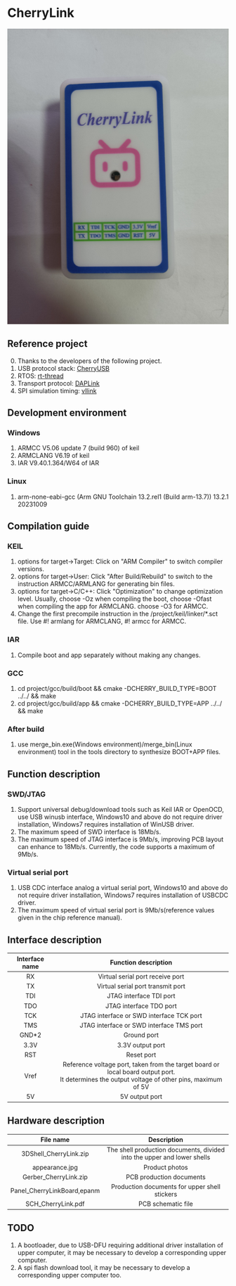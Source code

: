 # CherryLink
![Image text](https://github.com/SecondHandCoder/CherryLink/blob/main/hardware/appearance.jpg)
## Reference project
0. Thanks to the developers of the following project.
1. USB protocol stack: [CherryUSB](https://github.com/cherry-embedded/CherryUSB)
2. RTOS: [rt-thread](https://github.com/RT-Thread/rt-thread)
3. Transport protocol: [DAPLink](https://github.com/ARMmbed/DAPLink)
4. SPI simulation timing: [vllink](https://github.com/vllogic/vllink_lite)
## Development environment
### Windows
1. ARMCC V5.06 update 7 (build 960) of keil
2. ARMCLANG V6.19 of keil
3. IAR V9.40.1.364/W64 of IAR
### Linux
1. arm-none-eabi-gcc (Arm GNU Toolchain 13.2.rel1 (Build arm-13.7)) 13.2.1 20231009
## Compilation guide
### KEIL 
1. options for target->Target: Click on "ARM Compiler" to switch compiler versions.
2. options for target->User: Click "After Build/Rebuild" to switch to the instruction ARMCC/ARMLANG for generating bin files.
3. options for target->C/C++: Click "Optimization" to change optimization level. Usually, choose -Oz when compiling the boot, choose -Ofast when compiling the app for ARMCLANG. choose -O3 for ARMCC. 
4. Change the first precompile instruction in the /project/keil/linker/*.sct file. Use #! armlang for ARMCLANG, #! armcc for ARMCC.
### IAR
1. Compile boot and app separately without making any changes.
### GCC
1. cd project/gcc/build/boot && cmake -DCHERRY_BUILD_TYPE=BOOT ../../ && make
2. cd project/gcc/build/app && cmake -DCHERRY_BUILD_TYPE=APP ../../ && make
### After build
1. use merge_bin.exe(Windows environment)/merge_bin(Linux environment) tool in the tools directory to synthesize BOOT+APP files.
## Function description
### SWD/JTAG
1. Support universal debug/download tools such as Keil IAR or OpenOCD, use USB winusb interface, Windows10 and above do not require driver installation, Windows7 requires installation of WinUSB driver.
2. The maximum speed of SWD interface is 18Mb/s.
3. The maximum speed of JTAG interface is 9Mb/s, improving PCB layout can enhance to 18Mb/s. Currently, the code supports a maximum of 9Mb/s.
### Virtual serial port
1. USB CDC interface analog a virtual serial port, Windows10 and above do not require driver installation, Windows7 requires installation of USBCDC driver.
2. The maximum speed of virtual serial port is 9Mb/s(reference values given in the chip reference manual).
## Interface description
| Interface name | Function description |
| :---: | :---: |
| RX | Virtual serial port receive port |
| TX | Virtual serial port transmit port |
| TDI | JTAG interface TDI port |
| TDO | JTAG interface TDO port |
| TCK | JTAG interface or SWD interface TCK port |
| TMS | JTAG interface or SWD interface TMS port |
| GND*2 | Ground port |
| 3.3V | 3.3V output port |
| RST | Reset port |
| Vref | Reference voltage port, taken from the target board or local board output port. <br> It determines the output voltage of other pins, maximum of 5V |
| 5V | 5V output port |
## Hardware description
| File name | Description |
| :---: | :---: |
| 3DShell_CherryLink.zip | The shell production documents, divided into the upper and lower shells |
| appearance.jpg | Product photos |
| Gerber_CherryLink.zip | PCB production documents |
| Panel_CherryLinkBoard,epanm | Production documents for upper shell stickers |
| SCH_CherryLink.pdf | PCB schematic file |
## TODO
1. A bootloader, due to USB-DFU requiring additional driver installation of upper computer, it may be necessary to develop a corresponding upper computer.
2. A spi flash download tool, it may be necessary to develop a corresponding upper computer too.
